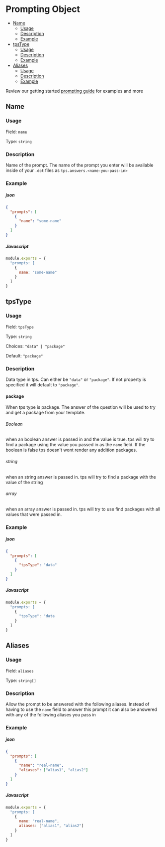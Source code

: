 # Prompting Object


<!-- START doctoc generated TOC please keep comment here to allow auto update -->
<!-- DON'T EDIT THIS SECTION, INSTEAD RE-RUN doctoc TO UPDATE -->


- [Name](#name)
  - [Usage](#usage)
  - [Description](#description)
  - [Example](#example)
- [tpsType](#tpstype)
  - [Usage](#usage-1)
  - [Description](#description-1)
  - [Example](#example-1)
- [Aliases](#aliases)
  - [Usage](#usage-2)
  - [Description](#description-2)
  - [Example](#example-2)

<!-- END doctoc generated TOC please keep comment here to allow auto update -->


Review our getting started [prompting guide](../../../guide/getting-started/settings/prompting.md) for examples and more

## Name

### Usage

Field: `name`

Type: `string`

### Description

Name of the prompt. The name of the prompt you enter will be available inside of your `.dot` files as `tps.answers.<name-you-pass-in>`

### Example

##### json

```json
{
  "prompts": [
    {
      "name": "some-name"
    }
  ]
}
```

##### Javascript

```javascript
module.exports = {
  "prompts: [
    {
      name: "some-name"
    }
  ]
}
```

## tpsType

### Usage

Field: `tpsType`

Type: `string`

Choices: `"data" | "package"`

Default: `"package"`

### Description

Data type in tps. Can either be `"data"` or `"package"`. If not property is specified it will default to `"package"`.

#### package

When tps type is package. The answer of the question will be used to try and get a package from your template.

###### Boolean

when an boolean answer is passed in and the value is true. tps will try to find a package using the value you passed in as the `name` field. If the boolean is false tps doesn't wont render any addition packages.

###### string

when an string answer is passed in. tps will try to find a package with the value of the string

###### array

when an array answer is passed in. tps will try to use find packages with all values that were passed in.

### Example

##### json

```json
{
  "prompts": [
    {
      "tpsType": "data"
    }
  ]
}
```

##### Javascript

```javascript
module.exports = {
  "prompts: [
    {
      "tpsType": "data
    }
  ]
}
```

## Aliases

### Usage

Field: `aliases`

Type: `string[]`

### Description

Allow the prompt to be answered with the following aliases. Instead of having to use the `name` field to answer this prompt it can also be answered with any of the following aliases you pass in

### Example

##### json

```json
{
  "prompts": [
    {
      "name": "real-name",
      "aliases": ["alias1", "alias2"]
    }
  ]
}
```

##### Javascript

```javascript
module.exports = {
  "prompts: [
    {
      name: "real-name",
      aliases: ["alias1", "alias2"]
    }
  ]
}
```

<!--
### Field: _*_

#### Usage

Field: `_`

Type: `_`

#### Description

_

#### Example

##### json

```json
{
  "prompts": [
    {
      "_": _
    }
  ]
}
```

##### Javascript

```javascript
module.exports = {
  "prompts: [
    {
      "_": _
    }
  ]
}
```

-->
